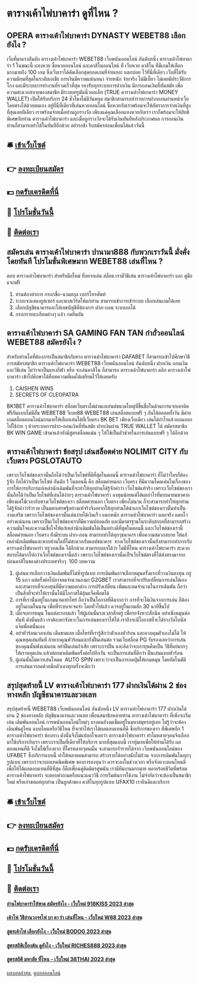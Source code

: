 # ตารางเค้าไพ่บาคาร่า ดูที่ไหน ?
## OPERA ตารางเค้าไพ่บาคาร่า DYNASTY WEBET88 เลือกยังไง ?
เว็บที่มาแรงอันดับ ตารางเค้าไพ่บาคาร่า WEBET88 เว็บพนันออนไลน์ อันดับหนึ่ง ตารางเค้าไพ่บาคาร่า 1 ในขณะนี้ แทงหวย ซื้อหวยออนไลน์ และคาสิโนออนไลน์ ที่ เว็บหวย คาสิโน ที่มีเกมให้เลือกมากมายถึง 100 เกม ซึ่งเว็บเราได้คัดเลือกสุดยอดเกมที่จ่ายเยอะ แตกบ่อย ไว้ที่นี่ที่เดียว เว็บที่ได้รับความนิยมที่สุดในระดับเอเชีย การเงินมีความแน่นหนา จ่ายหนัก จ่ายจริง ไม่มีเบี้ยว ไม่เคยมีประวัติการโกง และมีระบบการทำงานที่รวดเร็วที่สุด รองรับทุกระบบการฝากเงิน มีการถอนเงินที่ทันสมัย เพื่อความสะดวกสบายของสมาชิก มีระบบทรูมันนี่วอลเล็ท (TRUE ตารางเค้าไพ่บาคาร่า MONEY WALLET) เปิดให้รับบริการ 24 ชั่วโมงไม่มีวันหยุด สมาชิกสามารถทำรายการฝากถอนผ่านหน้าเว็บโดยตรงได้ด้วยตนเอง อยู่ที่นี่ที่เดียวที่เล่นหวยออนไลน์ ซื้อหวยกับเราพร้อมจะให้อัตราการจ่ายเงินที่สูงที่สุดเลยทีเดียว เราพร้อมจ่ายเมื่อท่านถูกรางวัล เพียงแค่คุณเลือกแทงหวยกับเรา เราก็พร้อมจะให้สิทธิพิเศษกับท่าน ตารางเค้าไพ่บาคาร่า และเมื่อถูกรางวัลจะได้รับเงินทันทีหลังประกาศผล การถอนเงิน ท่านก็สามารถทำได้ในทันทีอีกด้วย อย่ารอช้า รีบสมัครก่อนเพื่อนได้แล้ววันนี้

## 🛎 [เข้าเว็บไซต์](https://bit.ly/3SdLNi2)
## 👉 [ลงทะเบียนสมัคร](https://bit.ly/3SdLNi2)
## 💵 [กดรับเครดิตที่นี่](https://bit.ly/3dyRKHj)
## 👑 [โปรโมชั่นวันนี้](https://bit.ly/3dyRKHj)
## 📱 [ติดต่อเรา](https://bit.ly/3dyRKHj)

## สมัครเล่น ตารางเค้าไพ่บาคาร่า ปานามา888 กับพวกเราวันนี้ มั่งคั่งโดยทันที โปรโมชั่นพิเศษมาก WEBET88 เล่นที่ไหน ?
ตอบ ตารางเค้าไพ่บาคาร่า สำหรับมือใหม่ ที่อยากเล่น สล็อต เรามีวิธีเล่น ตารางเค้าไพ่บาคาร่า และ คู่มือแจกฟรี
1. ท่านต้องทำการ กรอกชื่อ-นามสกุล เบอร์โทรศัพท์
2. ระบบจะแสดงยูสเซอร์ และพาสเวิร์ดให้แก่ท่าน สามารถเข้าการเข้าระบบ เลือกเล่นเกมได้เลย
3. เลือกบัญชีธนาคารและใส่เลขบัญชีที่ต้องการ ฝาก-ถอน ระบบออโต้
4. กรอกรายละเอียดต่างๆ แล้ว กดยืนยัน

## ตารางเค้าไพ่บาคาร่า SA GAMING FAN TAN กำถั่วออนไลน์ WEBET88 สมัครยังไง ?
สำหรับท่านใดที่ต้องการเป็นสมาชิกกับทาง ตารางเค้าไพ่บาคาร่า DAFABET ก็สามารถเข้าไปศึกษาวิธีการสมัครสมาชิก ตารางเค้าไพ่บาคาร่า WEBET88 เว็บพนันออนไลน์ อันดับหนึ่ง ฝากเงิน ถอนเงิน และวิธีเล่น ไม่ว่าจะเป็นแทงกีฬา หรือ จะเล่นคาสิโน ก็สามารถ ตารางเค้าไพ่บาคาร่า คลิก ตารางเค้าไพ่บาคาร่า เข้าไปศึกษาได้ที่บทความที่ผมได้เตรียมไว้ให้เลยครับ
1. CAISHEN WINS
2. SECRETS OF CLEOPATRA

BK1BET ตารางเค้าไพ่บาคาร่า สล็อตเว็บตรงไม่ผ่านเอเย่นต์ขนาดใหญ่ที่ขึ้นชื่อในด้านการแจกเครดิตฟรีกันแบบไม่มีอั้น WEBET88 วีเบท88 WEBET88 เล่นสล็อตแบบฟรี ๆ กันได้ตลอดทั้งวัน มีค่ายเกมสล็อตออนไลน์มากมายให้เลือกเล่นได้ที่เว็บตรง BK BET เพียงเว็บเดียว เล่นได้กำไรแล้วถอนออกไปใช้ง่าย ๆ ด้วยระบบการฝาก-ถอนเงินที่ทันสมัย ฝากเงินผ่าน TRUE WALLET ได้ สมัครสมาชิก BK WIN GAME เข้ามาแล้วยังมีสูตรสล็อตแม่น ๆ ให้ใช้เป็นตัวช่วยในการเล่นแบบฟรี ๆ ได้อีกด้วย

## ตารางเค้าไพ่บาคาร่า ข้อสรุป เล่นสล็อตค่าย NOLIMIT CITY กับเว็บตรง PGSLOTAUTO
เพราะเว็บไซต์ของเรานั้นถือได้ว่าเป็นเว็บไซต์ที่ดีที่สุดในตอนนี้ ตารางเค้าไพ่บาคาร่า ที่ไม่ว่าใครก็ต้องรู้จัก ถือได้ว่าเป็นเว็บไซต์ อันดับ 1 ในตอนนี้ คือ สล็อตค่ายนอก เว็บตรง ที่มีความโดดเด่นในเรื่องของการให้การบริการแก่เหล่านักเดิมพันที่จะทำให้ทุกท่านได้รู้จักคำว่า เว็บไซต์แท้จริง เพราะเว็บไซต์ของเรานั้นถือได้ว่าเป็นเว็บไซต์ที่เล่นได้ง่ายๆ ตารางเค้าไพ่บาคาร่า ลงทุนน้อยแต่ได้ผลกำไรที่มากมายมหาศาล เพียงแค่ใช้เวลากับทางเว็บไซต์ของเรา สล็อตค่ายนอก เว็บตรง เพียงไม่นาน ก็จะสามารถทำให้ทุกท่านได้รู้จักคำว่าร่ำรวย เป็นมหาเศรษฐีอย่างแท้จริงจึงอยากให้ทุกท่านได้นำเอาเว็บไซต์ของเรานั้นทำเป็นงานเสริม เพราะเว็บไซต์ของเรานั้นเล่นง่ายได้เงินเร็ว แตกหนัก ตารางเค้าไพ่บาคาร่า แตกจริง แตกไว อย่างแน่นอน เพราะเป็นเว็บไซต์ของเราที่มีความปลอดภัย และมีมาตรฐานในระดับสากลที่สามารถสร้างความมั่นใจและความเชื่อใจให้แก่เหล่านักเดิมพันได้เป็นอย่างดีที่สุดในตอนนี้ และเว็บไซต์ของเรานี้ สล็อตค่ายนอก เว็บตรง ยังมีระบบ ฝาก-ถอน สามารถทำได้ทุกๆธนาคาร เพื่อความสดวกสบาย ให้แก้เหล่านักเดิมพันและหากท่านใดที่ไม่สะดวกกับแอปธนาคาร  ทางเว็บไซต์ของเรานั้นยังสามารถทำการกับ ตารางเค้าไพ่บาคาร่า ทรูวอลเล็ต ได้อีกด้วย สามารถบอกได้ว่า ไม่มีที่ไหน ตารางเค้าไพ่บาคาร่า สะดวกสบายได้มากไปกว่าเว็บไซต์ของเรานี้แล้ว เพราะเว็บไซต์ของเรานั้นเป็ฯเว็บไซต์ตรงที่ได้ส่งตรงมาจากบ่อนคาสิโนของต่างประเทศจริงๆ  100
บทความ
1. ผู้เล่นควรเลือกวางเงินเดิมพันที่ไม่ซ้ำรูปแบบ การเดิมพันอาจเลือกหมุนครั้งแรกที่วางเงินลงทุน อยู่ 15 แถว แต่ครั้งต่อไปอาจลดจำนวนลงมา G2GBET เราสามารถที่จะปรับเปลี่ยนการเล่นได้เอง และสามารถที่จะลงทุนที่มีความแตกต่าง การปรับเปลี่ยน เพิ่มและลดจำนวนในการเดิมพัน ถือว่าเป็นสิ่งที่จะทำให้เรานั้นได้มีโอกาสได้ลุ้นแจ็คพ็อตได้
2. การที่เรานั้นอยู่ในเกมนานเท่าไหร่ ถือว่าเป็นโอกาสที่ดีมากกว่า การที่จะได้เงินจากการเล่น ก็ต้องอยู่ในเกมในนาน เพื่อที่ระบบจะจดจำ โดยทั่วไปแล้ว ควรอยู่ในเกมสัก 30 นาทีขึ้นไป
3. เมื่อจบการหมุน ในแต่ละรอบแล้ว ให้ผู้เล่นนั้นรอเวลาสักครู่ เพื่อรอจังหวะสักนิด อย่าเพิ่งหมุนต่อทันที ดังนั้นแล้ว เราต้องหาจังหวะในการเล่นของเราให้ได้ เราถึงจะมีโอกาสที่จะได้รางวัลโบนัสแจ๊ตพ็อตนั้นเอง
4. อย่าหัวร้อนเวลาเล่น เด็ดขาดเลย เมื่อไหร่ที่เรารู้สึกว่าตัวเองหัวร้อน และควบคุมตัวเองไม่ได้ ให้คุณหยุดเล่นทันที ถ้าหากคุณหัวร้อนและยังฝืนเล่นต่อ รวมเว็บสล็อต PG รับรองเลยว่าการเล่นของคุณนั้นพังแน่นอน อย่าฝืนเล่นถ้าเสีย เพราะการฝืน และคิดว่าจะเอาทุนคืนเป็น วิธีที่แย่มากๆ ให้เราหยุดเล่น แล้วต่อยมาเดิมพันครั้งต่อไปอีกวัน จะเป็นการเล่นที่ดีกว่า ฝืนเล่นแบบหัวร้อน
5. ผู้เล่นนั้นไม่ควรเล่นโหมด  AUTO SPIN เพราะว่าจะเป็นการกดปุ่มให้เกมหมุน โดยอัตโนมัติ การเล่นควรกดด้วยมือตัวเองทุกครั้งจะดีกว่า

## สรุปสุดท้ายนี้ LV ตารางเค้าไพ่บาคาร่า 177 ฝากเงินได้ผ่าน 2 ช่องทางหลัก บัญชีธนาคารและวอเลท
สรุปสุดท้ายนี้ WEBET88 เว็บพนันออนไลน์ อันดับหนึ่ง LV ตารางเค้าไพ่บาคาร่า 177 ฝากเงินได้ผ่าน 2 ช่องทางหลัก บัญชีธนาคารและวอเลท เพื่อนสมาชิกหลายท่าน ตารางเค้าไพ่บาคาร่า ที่เพิ่งจะเริ่มเล่น เดิมพันออนไลน์ การพนันออนไลน์ใหม่ๆ บางคนยังงมเข็มอยู่ในมหาสมุทรอยู่เลย ไม่รู้ว่าจะต้องเดินพันคู่ไหน แบบไหนหรือวิธีไหน ที่จะทำให้เราได้ผลตอบแทนที่ดี ซึ่งบริการของเรา ที่พิเศษอีก 1 ตารางเค้าไพ่บาคาร่า ช่องทาง
ดังนั้นจึงไม่แปลกใจเลยว่า ตารางเค้าไพ่บาคาร่า ทำไมหลายๆคนจึงเลือก มาใช้บริการกับเรา เพราะเราเป็นที่เดียวที่ให้บริการ มากที่สุดแบบนี้ เราทุ่มเทเพื่อให้ท่านได้รับ ผลตอบแทนที่ดี จึงไม่ใช่เรื่องยาก ที่ใครหลายๆคนนั้น จะสามารถร่ำรวยได้จาก เว็บพนันออนไลน์ของ UFABET
ซึ่งบริการแบบนี้ ทำให้หลายคนสามารถ สร้างรายได้อย่างนับไม่ถ้วน จากการเดิมพันในทุกๆรูปแบบ เพราะเราจะบอกเทคนิคพิเศษ ของการลงทุนว่า ควรจะลงในช่วงเวลา หรือจังหวะตอนไหนดี เพื่อให้ได้ผลตอบแทนที่ดีที่สุด
ก็คือเพื่อนคู่คิดมิตรคู่พนัน เรามีทีมงานมากมาย หลายร้อยชีวิตที่พร้อม ตารางเค้าไพ่บาคาร่า จะตอบคำถามหรือแนะแนววิธี การเริ่มต้นการใช้งาน ไม่จำกัดว่าจะต้องเป็นสมาชิกใหม่ หรือเก่าขอแค่ทุกท่าน เป็นลูกค้าของ คาสิโนทุกรูปแบบ UFAX10 เรายินดีและบริการ

## 🛎 [เข้าเว็บไซต์](https://bit.ly/3SdLNi2)
## 👉 [ลงทะเบียนสมัคร](https://bit.ly/3SdLNi2)
## 💵 [กดรับเครดิตที่นี่](https://bit.ly/3dyRKHj)
## 👑 [โปรโมชั่นวันนี้](https://bit.ly/3dyRKHj)
## 📱 [ติดต่อเรา](https://bit.ly/3dyRKHj)

#### [อ่านไพ่บาคาร่าให้ขาด สมัครยังไง - เว็บใหม่ 918KISS 2023 ล่าสุด](https://atom.io/themes/อ่านไพ่บาคาร่าให้ขาด%20สมัครยังไง%20-%20เว็บใหม่%20918kiss%202023%20ล่าสุด)
#### [เค้าไพ่ วิธีอ่านวงจรไพ่ บา คา ร่า เล่นที่ไหน - เว็บใหม่ W88 2023 ล่าสุด](https://atom.io/themes/เค้าไพ่%20วิธีอ่านวงจรไพ่%20บา%20คา%20ร่า%20เล่นที่ไหน%20-%20เว็บใหม่%20w88%202023%20ล่าสุด)
#### [สูตรเค้าไพ่ เลือกยังไง - เว็บใหม่ BODOG 2023 ล่าสุด](https://atom.io/themes/สูตรเค้าไพ่%20เลือกยังไง%20-%20เว็บใหม่%20bodog%202023%20ล่าสุด)
#### [สูตรสถิติเบื้องต้น ดูยังไง - เว็บใหม่ RICHES888 2023 ล่าสุด](https://atom.io/themes/สูตรสถิติเบื้องต้น%20ดูยังไง%20-%20เว็บใหม่%20riches888%202023%20ล่าสุด)
#### [สูตรสถิติ มหาลัย ที่ไหน - เว็บใหม่ 38THAI 2023 ล่าสุด](https://atom.io/themes/สูตรสถิติ%20มหาลัย%20ที่ไหน%20-%20เว็บใหม่%2038thai%202023%20ล่าสุด)

[ผลบอลล่าสุด](https://siamsport.tv "ผลบอลล่าสุด"), [ดูบอลออนไลน์](https://siamsport.tv/ดูบอลสด "ดูบอลออนไลน์")